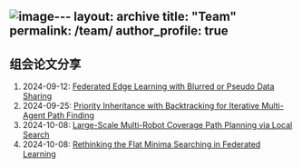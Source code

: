 ![image](https://github.com/user-attachments/assets/767c91a4-89cb-4974-b4d5-f31563989096)---
layout: archive
title: "Team"
permalink: /team/
author_profile: true
---

## 组会论文分享
1. 2024-09-12: [Federated Edge Learning with Blurred or Pseudo Data Sharing](https://github.com/benjiachong/benjiachong.github.io/blob/master/files/Federated%20Edge%20Learning%20with%20Blurred%20or%20Pseudo%20Data%20Sharing(slides).pdf)       
2. 2024-09-25: [Priority Inheritance with Backtracking for Iterative Multi-Agent Path Finding](https://github.com/benjiachong/benjiachong.github.io/blob/master/files/20240924.pdf)    
3. 2024-10-08: [Large-Scale Multi-Robot Coverage Path Planning via Local Search](https://github.com/benjiachong/benjiachong.github.io/blob/master/files/2024-10-08-%E8%AE%BA%E6%96%87%E5%88%86%E4%BA%AB.pdf)
4. 2024-10-08: [Rethinking the Flat Minima Searching in Federated Learning](https://github.com/benjiachong/benjiachong.github.io/blob/master/files/Federated%20Edge%20Learning%20with%20Blurred%20or%20Pseudo%20Data%20Sharing(slides).pdf)      
